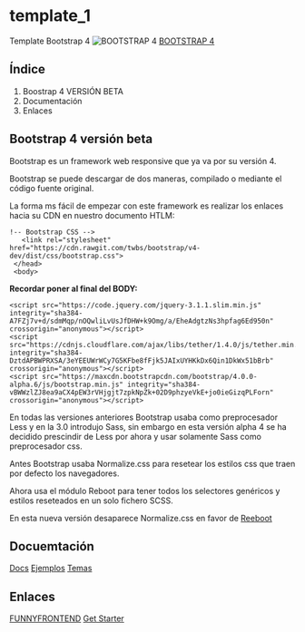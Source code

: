 # template_1
Template Bootstrap 4
![BOOTSTRAP 4](https://designmodo.com/wp-content/uploads/2016/03/bootstrap-4-coming.png)
[BOOTSTRAP 4](https://v4-alpha.getbootstrap.com/)

## Índice
1. Boostrap 4 VERSIÓN BETA 
2. Documentación
3. Enlaces

## Bootstrap 4 versión beta

Bootstrap es un framework web responsive que ya va por su versión 4. 

Bootstrap se puede descargar de dos maneras, compilado o mediante el código fuente original.

La forma ms fácil de empezar con este framework es realizar los enlaces hacia su CDN en nuestro documento HTLM:

 ~~~
!-- Bootstrap CSS -->
    <link rel="stylesheet" href="https://cdn.rawgit.com/twbs/bootstrap/v4-dev/dist/css/bootstrap.css">
  </head>
  <body>
 ~~~


**Recordar poner al final del BODY:**

 ~~~
<script src="https://code.jquery.com/jquery-3.1.1.slim.min.js" integrity="sha384-A7FZj7v+d/sdmMqp/nOQwliLvUsJfDHW+k9Omg/a/EheAdgtzNs3hpfag6Ed950n" crossorigin="anonymous"></script>
<script src="https://cdnjs.cloudflare.com/ajax/libs/tether/1.4.0/js/tether.min.js" integrity="sha384-DztdAPBWPRXSA/3eYEEUWrWCy7G5KFbe8fFjk5JAIxUYHKkDx6Qin1DkWx51bBrb" crossorigin="anonymous"></script>
<script src="https://maxcdn.bootstrapcdn.com/bootstrap/4.0.0-alpha.6/js/bootstrap.min.js" integrity="sha384-vBWWzlZJ8ea9aCX4pEW3rVHjgjt7zpkNpZk+02D9phzyeVkE+jo0ieGizqPLForn" crossorigin="anonymous"></script>
 ~~~

En todas las versiones anteriores Bootstrap usaba como preprocesador Less y en la 3.0 introdujo Sass, sin embargo en esta versión alpha 4 se ha decidido prescindir de Less por ahora y usar solamente Sass como preprocesador css.

Antes Bootstrap usaba Normalize.css para resetear los estilos css que traen por defecto los navegadores.

Ahora usa el módulo Reboot para tener todos los selectores genéricos y estilos reseteados en un solo fichero SCSS.

En esta nueva versión desaparece Normalize.css en favor de [Reeboot](http://v4-alpha.getbootstrap.com/content/reboot/)


## Docuemtación

[Docs](http://v4-alpha.getbootstrap.com/getting-started/introduction/)
[Ejemplos](http://v4-alpha.getbootstrap.com/examples/)
[Temas](https://themes.getbootstrap.com)

## Enlaces

[FUNNYFRONTEND](http://funnyfrontend.com/bootstrap-4-alpha-novedades-y-ejemplos/)
[Get Starter](http://v4-alpha.getbootstrap.com/getting-started/introduction/)
